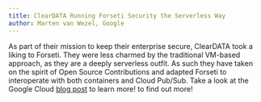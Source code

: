 ```yaml
---
title: ClearDATA Running Forseti Security the Serverless Way
author: Marten van Wezel, Google
---
```

As part of their mission to keep their enterprise secure, ClearDATA took a 
liking to Forseti. They were less charmed by the traditional VM-based approach,
as they are a deeply serverless outfit. As such they have taken on the spirit
of Open Source Contributions and adapted Forseti to interoperate  with both
containers and Cloud Pub/Sub. Take a look at the Google Cloud
[blog
post](https://cloud.google.com/blog/products/identity-security/cleardata-running-forseti-the-serverless-way) to learn more!
to find out more!
